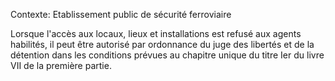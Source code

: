Contexte: Etablissement public de sécurité ferroviaire

Lorsque l'accès aux locaux, lieux et installations est refusé aux agents habilités, il peut être autorisé par ordonnance du juge des libertés et de la détention dans les conditions prévues au chapitre unique du titre Ier du livre VII de la première partie.